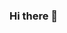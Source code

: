 ### Hi there 👋



<!--
**SKov82/Skov82** is a ✨ _special_ ✨ repository because its `README.md` (this file) appears on your GitHub profile.

<div align="center">
    <hr><br>
        <a href="https://profile-summary-for-github.com/user/Skov82">
            <img height="155em" src="https://github-readme-stats.vercel.app/api?username=SKov82&show_icons=true&theme=dark&bg_color=000&title_color=fff&text_color=fff&count_private=true">

            <img height="155em" src="https://github-readme-stats.vercel.app/api/top-langs/?username=SKov82&layout=compact&langs_count=7&theme=dark&bg_color=000&title_color=8A2BE2&text_color=8A2BE2">
        </a>
    <br><hr>
</div>


<img src='https://cdn.jsdelivr.net/npm/simple-icons@3.0.1/icons/github.svg' alt='github' height='40'>
Here are some ideas to get you started:

- 🔭 I’m currently working on ...
- 🌱 I’m currently learning ...
- 👯 I’m looking to collaborate on ...
- 🤔 I’m looking for help with ...
- 💬 Ask me about ...
- 📫 How to reach me: ...
- 😄 Pronouns: ...
- ⚡ Fun fact: ...
-->
